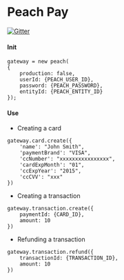 # Peach Pay
[![Gitter](https://img.shields.io/badge/GITTER-join%20chat-green.svg?style=flat-square)](https://gitter.im/Starchup/peach-pay?utm_source=badge&utm_medium=badge&utm_campaign=pr-badge&utm_content=badge)

#### Init
```
gateway = new peach(
{
    production: false,
    userId: {PEACH_USER_ID},
    password: {PEACH_PASSWORD},
    entityId: {PEACH_ENTITY_ID}
});
```

#### Use
* Creating a card  
```
gateway.card.create({
    'name': "John Smith",
    'paymentBrand': "VISA",
    'ccNumber': "xxxxxxxxxxxxxxxx",
    'cardExpMonth': "01",
    'ccExpYear': "2015",
    'ccCVV': "xxx"
})
```

* Creating a transaction  
```
gateway.transaction.create({
	paymentId: {CARD_ID},
	amount: 10
})
```

* Refunding a transaction  
```
gateway.transaction.refund({
	transactionId: {TRANSACTION_ID},
	amount: 10
})
```